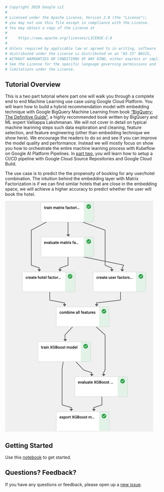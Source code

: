 ```python
# Copyright 2020 Google LLC
#
# Licensed under the Apache License, Version 2.0 (the "License");
# you may not use this file except in compliance with the License.
# You may obtain a copy of the License at
#
#     https://www.apache.org/licenses/LICENSE-2.0
#
# Unless required by applicable law or agreed to in writing, software
# distributed under the License is distributed on an "AS IS" BASIS,
# WITHOUT WARRANTIES OR CONDITIONS OF ANY KIND, either express or implied.
# See the License for the specific language governing permissions and
# limitations under the License.
```

## Tutorial Overview 

This is a two part tutorial where part one will walk you through a complete end to end Machine Learning use case using Google Cloud Platform. You will learn how to build a hybrid recommendation model with embedding technique with Google BigQuery Machine Learning from book [“BigQuery: The Definitive Guide”](https://www.oreilly.com/library/view/google-bigquery-the/9781492044451/), a highly recommended book written by BigQuery and ML expert Valliappa Lakshmanan. We will not cover in detail on typical machine learining steps such data exploration and cleaning, feature selection, and feature engineering (other than embedding technique we show here). We encourage the readers to do so and see if you can improve the model quality and performance. Instead we will mostly focus on show you how to orchestrate the entire machine learning process with Kubeflow on Google AI Platform Pipelines. In [part two](part_2/README.md), you will learn how to setup a CI/CD pipeline with Google Cloud Source Repositories and Google Cloud Build.  

The use case is to predict the the propensity of booking for any user/hotel combination. The intuition behind the embedding layer with Matrix Factorization is if we can find similar hotels that are close in the embedding space, we will achieve a higher accuracy to predict whether the user will book the hotel. 

![Pipeline](pipeline.png)

## Getting Started
Use this [notebook](kfp_tutorial.ipynb) to get started. 

## Questions? Feedback?
If you have any questions or feedback, please open up a [new issue](https://github.com/GoogleCloudPlatform/analytics-componentized-patterns/issues).
